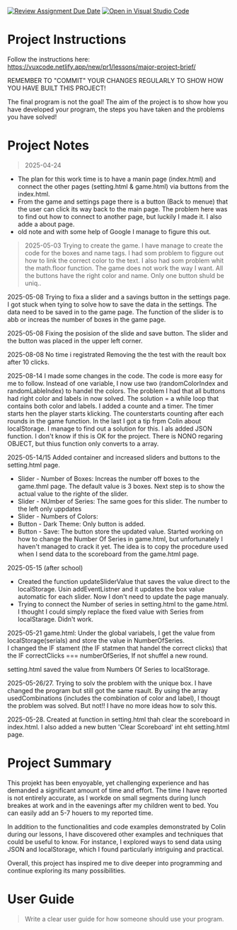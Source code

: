 [![Review Assignment Due Date](https://classroom.github.com/assets/deadline-readme-button-22041afd0340ce965d47ae6ef1cefeee28c7c493a6346c4f15d667ab976d596c.svg)](https://classroom.github.com/a/zon3mdIg)
[![Open in Visual Studio Code](https://classroom.github.com/assets/open-in-vscode-2e0aaae1b6195c2367325f4f02e2d04e9abb55f0b24a779b69b11b9e10269abc.svg)](https://classroom.github.com/online_ide?assignment_repo_id=19130199&assignment_repo_type=AssignmentRepo)
# Project Instructions
Follow the instructions here: https://vuxcode.netlify.app/new/pr1/lessons/major-project-brief/

REMEMBER TO "COMMIT" YOUR CHANGES REGULARLY TO SHOW HOW YOU HAVE BUILT THIS PROJECT! 

The final program is not the goal! The aim of the project is to show how you have developed your program, the steps you have taken and the problems you have solved!

# Project Notes

> 2025-04-24 
- The plan for this work time is to have a manin page (index.html) and connect the other pages (setting.html & game.html) via buttons from the index.html.
- From the game and settings page there is a button (Back to menue) that the user can click its way back to the main page. The problem here was to find out how to connect to another page, but luckily I made it. I also adde a about page. 
- old note and with some help of Google I manage to figure this out.

>2025-05-03 
Trying to create the game. I have manage to create the code for the boxes and name tags. I had som problem to figgure out how to link the correct color to the text. I also had som problem whit the math.floor function. The game does not work the way I want. All the buttons have the right color and name. Only one button shuld be uniq..

2025-05-08
Trying to fixa a slider and a savings button in the settings page. I got stuck when tying to solve how to save the data in the settings. The data need to be saved in to the game page. The function of the slider is to abb or increas the number of boxes in the game page. 

2025-05-08
Fixing the posision of the slide and save button. The slider and the button was placed in the upper left corner.

2025-08-08 No time i registrated
Removing the the test with the reault box after 10 clicks.

2025-08-14
I made some changes in the code. The code is more easy for me to follow. Instead of one variable, I now use two (randomColorIndex and randomLableIndex) to handel the colors.
The problem I had that all buttons had right color and labels in now solved. The solution = a while loop that contains both color and labels. 
I added a counte and a timer. The timer starts hen the player starts klicking. The counterstarts counting after each rounds in the game function. In the last I got a tip frpm Colin about localStorage. 
I manage to find out a solution for this. I als added JSON function. I don't know if this is OK for the project. There is NONO regaring OBJECT, but thius function only converts to a array. 

2025-05-14/15
Added container and increased sliders and buttons to the setting.html page. 
* Slider - Number of Boxes: Increas the number off boxes to the game.thml page. The default value is 3 boxes. Next step is to show the actual value to the righte of the slider.
* Slider - NUmber of Series: The same goes for this slider. The number to the left only uppdates 
* Slider - Numbers of Colors:
* Button - Dark Theme: Only button is added. 
* Button - Save: The button store the updated value. Started working on how to change the Number Of Series in game.html, but unfortunately I haven't managed to crack it yet. 
  The idea is to copy the procedure used when I send data to the scoreboard from the game.html page. 

2025-05-15 (after school)
* Created the function updateSliderValue that saves the value direct to the localStorage. Usin addEventListner and it updates the box value automatic for each slider. Now I don't need to update the page manualy.
* Trying to connect the Number of series in setting.html to the game.html. I thought I could simply replace the fixed value with Series from localStarage. Didn't work.

2025-05-21
game.html:
Under the global variabels, I get the value from localStorage(serials) and store the value in NumberOfSeries.  
I changed the IF stament (the IF statmen that handel the correct clicks) that the IF correctClicks === numberOfSeries, If not shuffel a new round.

setting.html
saved the value from Numbers Of Series to localStorage. 

2025-05-26/27.
Trying to solv the problem with the unique box. I have changed the program but still got the same rsault.
By using the array usedCombinations (includes the combination of color and label), I thougt the problem was solved. But not!! I have no more ideas how to solv this.  

2025-05-28.
Created at function in setting.html thah clear the scoreboard in index.html. I also added a new butten 'Clear Scoreboard' int eht setting.html page.

# Project Summary

This projekt has been enyoyable, yet challenging experience and has demanded a significant amount of time and effort. 
The time I have reported is not entirely accurate, as I workde on  small segments during lunch breakes at work and in the eavenings after my children went to bed. You can easily add an 5-7 houers to my reported time.

In addition to the functionalities and code examples demonstrated by Colin during our lessons, I have discovered other examples and techniques that could be useful to know. For instance, I explored ways to send data using JSON and localStorage, which I found particularly intriguing and practical.

Overall, this project has inspired me to dive deeper into programming and continue exploring its many possibilities.

# User Guide

> Write a clear user guide for how someone should use your program.